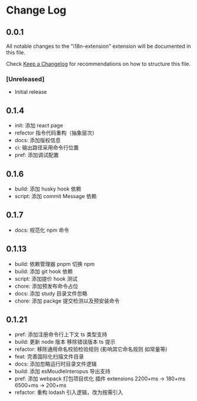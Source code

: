 # Change Log

## 0.0.1

All notable changes to the "i18n-extension" extension will be documented in this file.

Check [Keep a Changelog](http://keepachangelog.com/) for recommendations on how to structure this file.

### [Unreleased]

- Initial release

## 0.1.4

- init: 添加 react page
- refector 指令代码重构（抽象层次）
- docs: 添加版权信息
- ci: 输出路径采用命令行位置
- pref: 添加调试配置

## 0.1.6

- build: 添加 husky hook 依赖
- script: 添加 commit Message 依赖

## 0.1.7

- docs: 规范化 npm 命令

## 0.1.13
- build: 依赖管理器 pnpm 切换 npm
- build: 添加 git hook 依赖
- script: 添加提价 hook 测试
- chore: 添加预发布命令占位
- docs: 添加 study 目录文件忽略
- chore: 添加 packge 提交检测以及预安装命令

## 0.1.21
- pref: 添加注册命令行上下文 ts 类型支持
- build: 更新 node 版本 移除错误版本 ts 提示
- refactor: 移除通用命名校验检验规则 (影响其它命名规则 如常量等)
- feat: 完善国际化扫描文件目录
- docs: 添加忽略运行时目录文件逻辑
- build: 添加 esMoudleInteropus 导出支持
- pref: 添加 webpack 打包项目优化 插件 extensions 2200+ms -> 180+ms 6500+ms -> 200+ms
- refactor: 重构 lodash 引入逻辑，改为按需引入